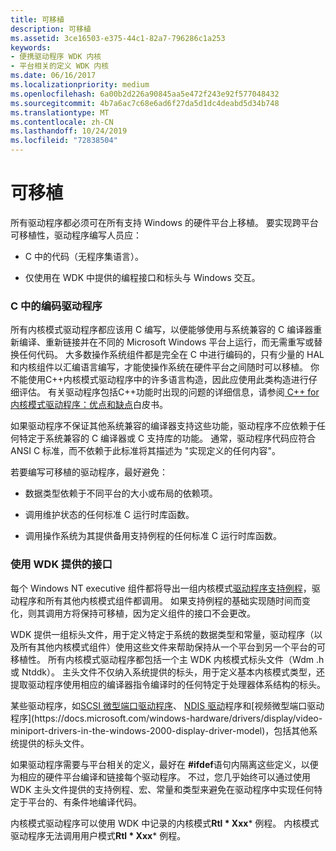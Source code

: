 ```yaml
---
title: 可移植
description: 可移植
ms.assetid: 3ce16503-e375-44c1-82a7-796286c1a253
keywords:
- 便携驱动程序 WDK 内核
- 平台相关的定义 WDK 内核
ms.date: 06/16/2017
ms.localizationpriority: medium
ms.openlocfilehash: 6a00b2d226a90845aa5e472f243e92f577048432
ms.sourcegitcommit: 4b7a6ac7c68e6ad6f27da5d1dc4deabd5d34b748
ms.translationtype: MT
ms.contentlocale: zh-CN
ms.lasthandoff: 10/24/2019
ms.locfileid: "72838504"
---
```

# <a name="portable"></a>可移植





所有驱动程序都必须可在所有支持 Windows 的硬件平台上移植。 要实现跨平台可移植性，驱动程序编写人员应：

-   C 中的代码（无程序集语言）。

-   仅使用在 WDK 中提供的编程接口和标头与 Windows 交互。

### <a name="coding-drivers-in-c"></a>C 中的编码驱动程序

所有内核模式驱动程序都应该用 C 编写，以便能够使用与系统兼容的 C 编译器重新编译、重新链接并在不同的 Microsoft Windows 平台上运行，而无需重写或替换任何代码。 大多数操作系统组件都是完全在 C 中进行编码的，只有少量的 HAL 和内核组件以汇编语言编写，才能使操作系统在硬件平台之间随时可以移植。 你不能使用C++内核模式驱动程序中的许多语言构造，因此应使用此类构造进行仔细评估。 有关驱动程序包括C++功能时出现的问题的详细信息，请参阅[ C++ for 内核模式驱动程序：优点和缺点](https://go.microsoft.com/fwlink/p/?linkid=56294)白皮书。

如果驱动程序不保证其他系统兼容的编译器支持这些功能，驱动程序不应依赖于任何特定于系统兼容的 C 编译器或 C 支持库的功能。 通常，驱动程序代码应符合 ANSI C 标准，而不依赖于此标准将其描述为 "实现定义的任何内容"。

若要编写可移植的驱动程序，最好避免：

-   数据类型依赖于不同平台的大小或布局的依赖项。

-   调用维护状态的任何标准 C 运行时库函数。

-   调用操作系统为其提供备用支持例程的任何标准 C 运行时库函数。

### <a name="using-wdk-supplied-interfaces"></a>使用 WDK 提供的接口

每个 Windows NT executive 组件都将导出一组内核模式[驱动程序支持例程](https://docs.microsoft.com/windows-hardware/drivers/ddi/index)，驱动程序和所有其他内核模式组件都调用。 如果支持例程的基础实现随时间而变化，则其调用方将保持可移植，因为定义组件的接口不会更改。

WDK 提供一组标头文件，用于定义特定于系统的数据类型和常量，驱动程序（以及所有其他内核模式组件）使用这些文件来帮助保持从一个平台到另一个平台的可移植性。 所有内核模式驱动程序都包括一个主 WDK 内核模式标头文件（Wdm .h 或 Ntddk）。 主头文件不仅纳入系统提供的标头，用于定义基本内核模式类型，还提取驱动程序使用相应的编译器指令编译时的任何特定于处理器体系结构的标头。

某些驱动程序，如[SCSI 微型端口驱动程序](https://docs.microsoft.com/windows-hardware/drivers/storage/scsi-miniport-drivers)、 [NDIS 驱动](https://docs.microsoft.com/previous-versions/windows/hardware/network/ff556938(v=vs.85))程序和[视频微型端口驱动程序](https://docs.microsoft.com/windows-hardware/drivers/display/video-miniport-drivers-in-the-windows-2000-display-driver-model)，包括其他系统提供的标头文件。

如果驱动程序需要与平台相关的定义，最好在 **\#ifdef**语句内隔离这些定义，以便为相应的硬件平台编译和链接每个驱动程序。 不过，您几乎始终可以通过使用 WDK 主头文件提供的支持例程、宏、常量和类型来避免在驱动程序中实现任何特定于平台的、有条件地编译代码。

内核模式驱动程序可以使用 WDK 中记录的内核模式**Rtl * Xxx*** 例程。 内核模式驱动程序无法调用用户模式**Rtl * Xxx*** 例程。

 

 




